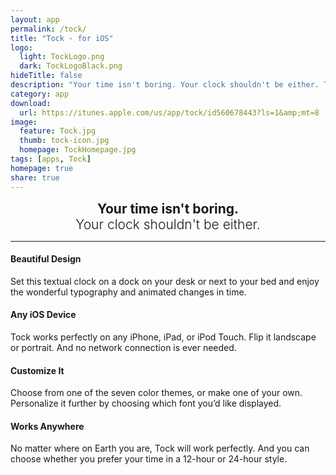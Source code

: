```yaml
---
layout: app
permalink: /tock/
title: "Tock - for iOS"
logo:
  light: TockLogo.png
  dark: TockLogoBlack.png
hideTitle: false
description: "Your time isn't boring. Your clock shouldn't be either. Tock is a beautifully designed textual clock app for iOS. Set it on a dock on your desk or next to your bed. Enjoy the animated changes in time and customize to your liking."
category: app
download: 
  url: https://itunes.apple.com/us/app/tock/id560678443?ls=1&amp;mt=8
image:
  feature: Tock.jpg
  thumb: tock-icon.jpg
  homepage: TockHomepage.jpg
tags: [apps, Tock]
homepage: true
share: true
---
```


<h2 style="margin: 0; text-align: center;"><strong>Your time isn't boring.</strong></h2>
<h2 style="margin: 0; font-weight:300; text-align: center;">Your clock shouldn't be either.</h2>

---

<div class="half">
  <h4>Beautiful Design</h4>
  <p>Set this textual clock on a dock on your desk or next to your bed and enjoy the wonderful typography and animated changes in time.</p>
  <h4>Any iOS Device</h4>
  <p>Tock works perfectly on any iPhone, iPad, or iPod Touch. Flip it landscape or portrait. And no network connection is ever needed.</p>
</div>
<div class="half last">
  <h4>Customize It</h4>
  <p>Choose from one of the seven color themes, or make one of your own. Personalize it further by choosing which font you’d like displayed.</p>
  <h4>Works Anywhere</h4>
  <p>No matter where on Earth you are, Tock will work perfectly. And you can choose whether you prefer your time in a 12-hour or 24-hour style.</p>
</div>  
&#160;